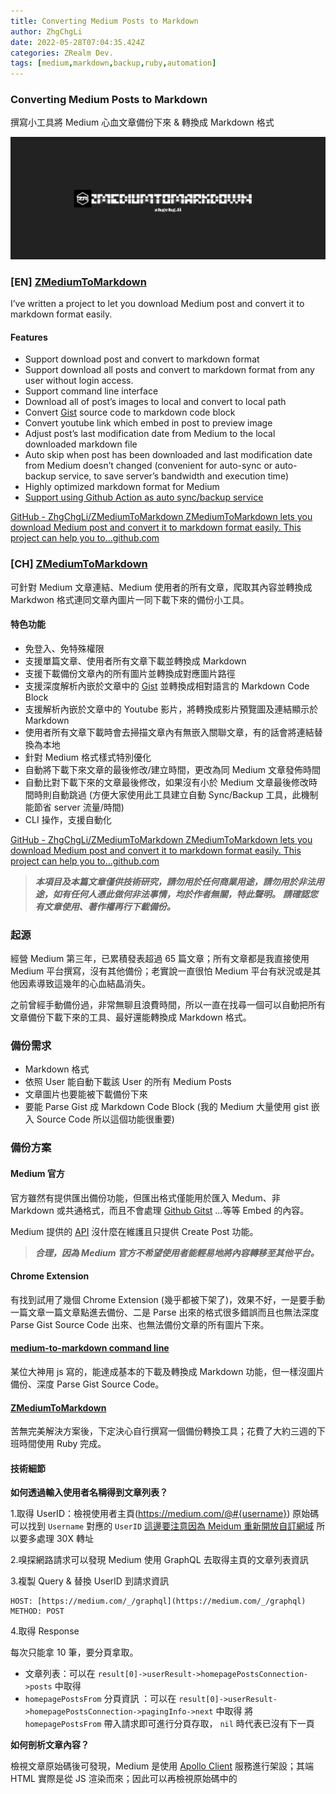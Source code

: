```yaml
---
title: Converting Medium Posts to Markdown
author: ZhgChgLi
date: 2022-05-28T07:04:35.424Z
categories: ZRealm Dev.
tags: [medium,markdown,backup,ruby,automation]
---
```


### Converting Medium Posts to Markdown

撰寫小工具將 Medium 心血文章備份下來 & 轉換成 Markdown 格式

![](/assets/ddd88a84e177/1*Widc44swFkytb1jRNhA6Lg.jpeg "")
### [EN] [ZMediumToMarkdown](https://github.com/ZhgChgLi/ZMediumToMarkdown)

I’ve written a project to let you download Medium post and convert it to markdown format easily.
#### Features
- Support download post and convert to markdown format
- Support download all posts and convert to markdown format from any user without login access.
- Support command line interface
- Download all of post’s images to local and convert to local path
- Convert [Gist](https://gist.github.com/) source code to markdown code block
- Convert youtube link which embed in post to preview image
- Adjust post’s last modification date from Medium to the local downloaded markdown file
- Auto skip when post has been downloaded and last modification date from Medium doesn’t changed (convenient for auto-sync or auto-backup service, to save server’s bandwidth and execution time)
- Highly optimized markdown format for Medium
- [Support using Github Action as auto sync/backup service](https://github.com/ZhgChgLi/ZMediumToMarkdown/tree/main#using-github-action-as-your-free-auto-syncbackup-service)


[GitHub - ZhgChgLi/ZMediumToMarkdown
ZMediumToMarkdown lets you download Medium post and convert it to markdown format easily. This project can help you to…github.com](https://github.com/ZhgChgLi/ZMediumToMarkdown)
### [CH] [ZMediumToMarkdown](https://github.com/ZhgChgLi/ZMediumToMarkdown)

可針對 Medium 文章連結、Medium 使用者的所有文章，爬取其內容並轉換成 Markdwon 格式連同文章內圖片一同下載下來的備份小工具。
#### 特色功能
- 免登入、免特殊權限
- 支援單篇文章、使用者所有文章下載並轉換成 Markdown
- 支援下載備份文章內的所有圖片並轉換成對應圖片路徑
- 支援深度解析內嵌於文章中的 [Gist](https://gist.github.com/) 並轉換成相對語言的 Markdown Code Block
- 支援解析內嵌於文章中的 Youtube 影片，將轉換成影片預覽圖及連結顯示於 Markdown
- 使用者所有文章下載時會去掃描文章內有無嵌入關聯文章，有的話會將連結替換為本地
- 針對 Medium 格式樣式特別優化
- 自動將下載下來文章的最後修改/建立時間，更改為同 Medium 文章發佈時間
- 自動比對下載下來的文章最後修改，如果沒有小於 Medium 文章最後修改時間時則自動跳過
(方便大家使用此工具建立自動 Sync/Backup 工具，此機制能節省 server 流量/時間)
- CLI 操作，支援自動化


[GitHub - ZhgChgLi/ZMediumToMarkdown
ZMediumToMarkdown lets you download Medium post and convert it to markdown format easily. This project can help you to…github.com](https://github.com/ZhgChgLi/ZMediumToMarkdown)
> **_本項目及本篇文章僅供技術研究，請勿用於任何商業用途，請勿用於非法用途，如有任何人憑此做何非法事情，均於作者無關，特此聲明。_** 
**_請確認您有文章使用、著作權再行下載備份。_**

### 起源

經營 Medium 第三年，已累積發表超過 65 篇文章；所有文章都是我直接使用 Medium 平台撰寫，沒有其他備份；老實說一直很怕 Medium 平台有狀況或是其他因素導致這幾年的心血結晶消失。

之前曾經手動備份過，非常無聊且浪費時間，所以一直在找尋一個可以自動把所有文章備份下載下來的工具、最好還能轉換成 Markdown 格式。
### 備份需求
- Markdown 格式
- 依照 User 能自動下載該 User 的所有 Medium Posts
- 文章圖片也要能被下載備份下來
- 要能 Parse Gist 成 Markdown Code Block
(我的 Medium 大量使用 gist 嵌入 Source Code 所以這個功能很重要)

### 備份方案
#### Medium 官方

官方雖然有提供匯出備份功能，但匯出格式僅能用於匯入 Medum、非 Markdown 或共通格式，而且不會處理 [Github Gitst](https://gist.github.com/) …等等 Embed 的內容。

Medium 提供的 [API](https://github.com/Medium/medium-api-docs) 沒什麼在維護且只提供 Create Post 功能。
> **_合理，因為 Medium 官方不希望使用者能輕易地將內容轉移至其他平台。_**

#### Chrome Extension

有找到試用了幾個 Chrome Extension (幾乎都被下架了)，效果不好，一是要手動一篇文章一篇文章點進去備份、二是 Parse 出來的格式很多錯誤而且也無法深度 Parse Gist Source Code 出來、也無法備份文章的所有圖片下來。
#### [medium-to-markdown command line](https://www.npmjs.com/package/medium-to-markdown)

某位大神用 js 寫的，能達成基本的下載及轉換成 Markdown 功能，但一樣沒圖片備份、深度 Parse Gist Source Code。
#### [ZMediumToMarkdown](https://github.com/ZhgChgLi/ZMediumToMarkdown)

苦無完美解決方案後，下定決心自行撰寫一個備份轉換工具；花費了大約三週的下班時間使用 Ruby 完成。
#### 技術細節

**如何透過輸入使用者名稱得到文章列表？**

1.取得 UserID：檢視使用者主頁(https://medium.com/@#{username}) 原始碼可以找到 `Username` 對應的 `UserID` 
[這邊要注意因為 Meidum 重新開放自訂網域](../d9a95d4224ea) 所以要多處理 30X 轉址

2.嗅探網路請求可以發現 Medium 使用 GraphQL 去取得主頁的文章列表資訊

3.複製 Query & 替換 UserID 到請求資訊
```
HOST: [https://medium.com/_/graphql](https://medium.com/_/graphql) 
METHOD: POST
```

4.取得 Response

每次只能拿 10 筆，要分頁拿取。
- 文章列表：可以在 `result[0]->userResult->homepagePostsConnection->posts` 中取得
- `homepagePostsFrom` 分頁資訊 ：可以在 `result[0]->userResult->homepagePostsConnection->pagingInfo->next` 中取得
將 `homepagePostsFrom` 帶入請求即可進行分頁存取， `nil` 時代表已沒有下一頁


**如何剖析文章內容？**

檢視文章原始碼後可發現，Medium 是使用 [Apollo Client](https://www.apollographql.com/docs/react/) 服務進行架設；其端 HTML 實際是從 JS 渲染而來；因此可以再檢視原始碼中的 <script> 區段找到 `window.__APOLLO_STATE__` 字段，內容就是整篇文章的段落架構，Medium 會把你整篇文章拆成一句一句的段落，再透過 JS 引擎渲染回 HTML。

![](/assets/ddd88a84e177/1*mH8iq7W-pJZrMBPpEyN6Zw.png "")

我們要做的事也一樣，解析這個 JSON，比對 Type 在 Markdown 的樣式，組合出 Markdown 格式。
#### 技術難點

這邊有一個技術困難點就是在渲染段落文字樣式時，Medium 給的結構如下：
```json
"Paragraph": {
    "text": "code in text, and link in text, and ZhgChgLi, and bold, and I, only i",
    "markups": [
      {
        "type": "CODE",
        "start": 5,
        "end": 7
      },
      {
        "start": 18,
        "end": 22,
        "href": "http://zhgchg.li",
        "type": "LINK"
      },
      {
        "type": "STRONG",
        "start": 50,
        "end": 63
      },
      {
        "type": "EM",
        "start": 55,
        "end": 69
      }
    ]
}
```

意思是 `code in text, and link in text, and ZhgChgLi, and bold, and I, only i` 這段文字的:
```
- 第 5 到第 7 字元要標示為 程式碼 (用`Text`格式包裝)
- 第 18 到第 22 字元要標示為 連結 (用[Text](URL)格式包裝)
- 第 50 到第 63 字元要標示為 粗體(用*Text*格式包裝)
- 第 55 到第 69 字元要標示為 斜體(用_Text_格式包裝)
```

第 5 到 7 & 18 到 22 在這個例子裡好處理，因為沒有交錯到；但 50–63 & 55–69 會有交錯問題，Markdown 無法用以下交錯方式表示：
```
code `in` text, and [ink](http://zhgchg.li) in text, and ZhgChgLi, and **bold,_ and I, **only i_
```

正確的組合結果如下：
```
code `in` text, and [ink](http://zhgchg.li) in text, and ZhgChgLi, and **bold,_ and I, _**_only i_
```

50–55 STRONG 55–63 STRONG, EM 63–69 EM

另外要需注意：
- 包裝格式的字串頭跟尾要能區別，Strong 只是剛好頭跟尾都是 `**` ，如果是 Link 頭會是 `[` 尾則是 `](URL)`
- Markdown 符號與字串結合時要注意前後不能有空白，否則會失效


[完整問題請看此。](https://gist.github.com/zhgchgli0718/e8a91e81053563bd9f40da9c780fd2f6)

這塊研究了好久，目前先使用現成套件解決 [reverse_markdown](https://github.com/xijo/reverse_markdown) 。
> **_特別感謝前同事 [Nick](https://medium.com/u/d713969ca7ed) , [Chun-Hsiu Liu](https://medium.com/u/72361fccaa43)_** _,James **協力研究，之後有時間再自己寫改成原生的。**_

### 成果

[原文](../78507a8de6a5) -> [轉換後的 Markdown 結果](https://github.com/ZhgChgLi/ZMediumToMarkdown/blob/main/example/%E5%AF%A6%E6%88%B0%E7%B4%80%E9%8C%84-4-%E5%80%8B%E5%A0%B4%E6%99%AF-7-%E5%80%8B-design-patterns-78507a8de6a5.md)
[Like Z Realm's work](https://cdn.embedly.com/widgets/media.html?src=https%3A%2F%2Fbutton.like.co%2Fin%2Fembed%2Fzhgchgli%2Fbutton&display_name=LikeCoin&url=https%3A%2F%2Fbutton.like.co%2Fzhgchgli&image=https%3A%2F%2Fstorage.googleapis.com%2Flikecoin-foundation.appspot.com%2Flikecoin_store_user_zhgchgli_main%3FGoogleAccessId%3Dfirebase-adminsdk-eyzut%2540likecoin-foundation.iam.gserviceaccount.com%26Expires%3D2430432000%26Signature%3DgFRSNto%252BjjxXpRoYyuEMD5Ecm7mLK2uVo1vGz4NinmwLnAK0BGjcfKnItFpt%252BcYurx3wiwKTvrxvU019ruiCeNav7s7QUs5lgDDBc7c6zSVRbgcWhnJoKgReRkRu6Gd93WvGf%252BOdm4FPPgvpaJV9UE7h2MySR6%252B%252F4a%252B4kJCspzCTmLgIewm8W99pSbkX%252BQSlZ4t5Pw22SANS%252BlGl1nBCX48fGg%252Btg0vTghBGrAD2%252FMEXpGNJCdTPx8Gd9urOpqtwV4L1I2e2kYSC4YPDBD6pof1O6fKX%252BI8lGLEYiYP1sthjgf8Y4ZbgQr4Kt%252BRYIicx%252Bg6w3YWTg5zgHxAYhOINXw%253D%253D&key=a19fcc184b9711e1b4764040d3dc5c07&type=text%2Fhtml&schema=like)

有任何問題及指教歡迎 [與我聯絡](https://www.zhgchg.li/contact) 。



+-----------------------------------------------------------------------------------+

| **[View original post on Medium](https://medium.com/zrealm-ios-dev/converting-medium-posts-to-markdown-ddd88a84e177) - Converted by [ZhgChgLi](https://zhgchg.li)/[ZMediumToMarkdown](https://github.com/ZhgChgLi/ZMediumToMarkdown)** |

+-----------------------------------------------------------------------------------+
